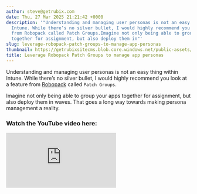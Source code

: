 ```yaml
---
author: steve@getrubix.com
date: Thu, 27 Mar 2025 21:21:42 +0000
description: '"Understanding and managing user personas is not an easy thing within
  Intune. While there’s no silver bullet, I would highly recommend you look at a feature
  from Robopack called Patch Groups.Imagine not only being able to group your apps
  together for assignment, but also deploy them in"'
slug: leverage-robopack-patch-groups-to-manage-app-personas
thumbnail: https://getrubixsitecms.blob.core.windows.net/public-assets/content/v1/thumbnails/leverage-robopack-patch-groups-to-manage-app-personas_thumbnail.jpg
title: Leverage Robopack Patch Groups to manage app personas
---
```


Understanding and managing user personas is not an easy thing within Intune. While there’s no silver bullet, I would highly recommend you look at a feature from [Robopack](https://robopack.com/) called `Patch Groups`.

Imagine not only being able to group your apps together for assignment, but also deploy them in waves. That goes a long way towards making persona management a reality.  

### Watch the YouTube video here:

<div class="iframe-wrapper">
  <iframe src="https://www.youtube.com/embed/A71Z2scLduc?feature=oembed" title="YouTube video player" frameborder="0" allowfullscreen></iframe>
</div>
